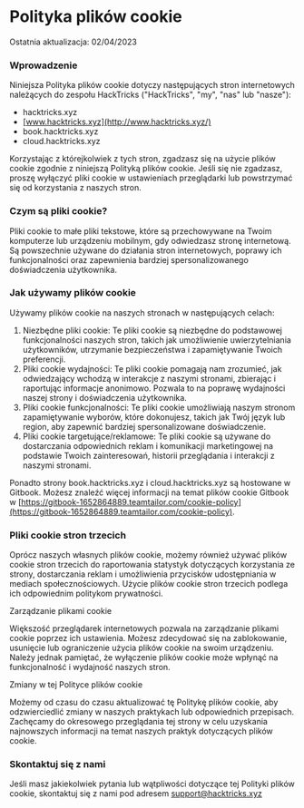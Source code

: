 # Polityka plików cookie

Ostatnia aktualizacja: 02/04/2023

### Wprowadzenie

Niniejsza Polityka plików cookie dotyczy następujących stron internetowych należących do zespołu HackTricks ("HackTricks", "my", "nas" lub "nasze"):

* hacktricks.xyz
* [www.hacktricks.xyz](http://www.hacktricks.xyz/)
* book.hacktricks.xyz
* cloud.hacktricks.xyz

Korzystając z którejkolwiek z tych stron, zgadzasz się na użycie plików cookie zgodnie z niniejszą Polityką plików cookie. Jeśli się nie zgadzasz, proszę wyłączyć pliki cookie w ustawieniach przeglądarki lub powstrzymać się od korzystania z naszych stron.

### Czym są pliki cookie?

Pliki cookie to małe pliki tekstowe, które są przechowywane na Twoim komputerze lub urządzeniu mobilnym, gdy odwiedzasz stronę internetową. Są powszechnie używane do działania stron internetowych, poprawy ich funkcjonalności oraz zapewnienia bardziej spersonalizowanego doświadczenia użytkownika.

### Jak używamy plików cookie

Używamy plików cookie na naszych stronach w następujących celach:

1. Niezbędne pliki cookie: Te pliki cookie są niezbędne do podstawowej funkcjonalności naszych stron, takich jak umożliwienie uwierzytelniania użytkowników, utrzymanie bezpieczeństwa i zapamiętywanie Twoich preferencji.
2. Pliki cookie wydajności: Te pliki cookie pomagają nam zrozumieć, jak odwiedzający wchodzą w interakcje z naszymi stronami, zbierając i raportując informacje anonimowo. Pozwala to na poprawę wydajności naszej strony i doświadczenia użytkownika.
3. Pliki cookie funkcjonalności: Te pliki cookie umożliwiają naszym stronom zapamiętywanie wyborów, które dokonujesz, takich jak Twój język lub region, aby zapewnić bardziej spersonalizowane doświadczenie.
4. Pliki cookie targetujące/reklamowe: Te pliki cookie są używane do dostarczania odpowiednich reklam i komunikacji marketingowej na podstawie Twoich zainteresowań, historii przeglądania i interakcji z naszymi stronami.

Ponadto strony book.hacktricks.xyz i cloud.hacktricks.xyz są hostowane w Gitbook. Możesz znaleźć więcej informacji na temat plików cookie Gitbook w [https://gitbook-1652864889.teamtailor.com/cookie-policy](https://gitbook-1652864889.teamtailor.com/cookie-policy).

### Pliki cookie stron trzecich

Oprócz naszych własnych plików cookie, możemy również używać plików cookie stron trzecich do raportowania statystyk dotyczących korzystania ze strony, dostarczania reklam i umożliwienia przycisków udostępniania w mediach społecznościowych. Użycie plików cookie stron trzecich podlega ich odpowiednim politykom prywatności.

Zarządzanie plikami cookie

Większość przeglądarek internetowych pozwala na zarządzanie plikami cookie poprzez ich ustawienia. Możesz zdecydować się na zablokowanie, usunięcie lub ograniczenie użycia plików cookie na swoim urządzeniu. Należy jednak pamiętać, że wyłączenie plików cookie może wpłynąć na funkcjonalność i wydajność naszych stron.

Zmiany w tej Polityce plików cookie

Możemy od czasu do czasu aktualizować tę Politykę plików cookie, aby odzwierciedlić zmiany w naszych praktykach lub odpowiednich przepisach. Zachęcamy do okresowego przeglądania tej strony w celu uzyskania najnowszych informacji na temat naszych praktyk dotyczących plików cookie.

### Skontaktuj się z nami

Jeśli masz jakiekolwiek pytania lub wątpliwości dotyczące tej Polityki plików cookie, skontaktuj się z nami pod adresem [support@hacktricks.xyz](mailto:support@hacktricks.xyz)
